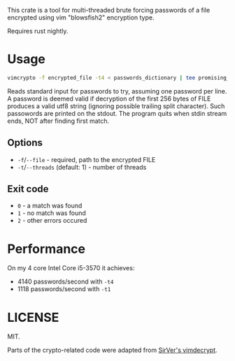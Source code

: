 This crate is a tool for multi-threaded brute forcing passwords of a file encrypted using vim "blowsfish2" encryption type.

Requires rust nightly.

# Usage

```bash
vimcrypto -f encrypted_file -t4 < passwords_dictionary | tee promising_passwords
```

Reads standard input for passwords to try, assuming one password per line. A password is deemed valid if decryption of the first 256 bytes of FILE produces a valid utf8 string (ignoring possible trailing split character). Such passowords are printed on the stdout. The program quits when stdin stream ends, NOT after finding first match.

## Options

- `-f`/`--file` - required, path to the encrypted FILE
- `-t`/`--threads` (default: 1) - number of threads

## Exit code

- `0` - a match was found
- `1` - no match was found
- `2` - other errors occured

# Performance

On my 4 core Intel Core i5-3570 it achieves:

- 4140 passwords/second with `-t4`
- 1118 passwords/second with `-t1`

# LICENSE

MIT.

Parts of the crypto-related code were adapted from [SirVer's vimdecrypt](https://github.com/SirVer/vimdecrypt-rs/).
